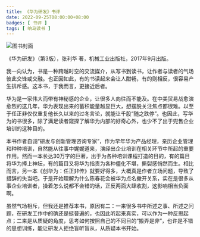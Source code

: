 ```yaml
---
title: 《华为研发》书评
date: 2022-09-25T08:00:00+08:00
badges: [ 书评 ]
tags: [ 响马读书 ]
---
```


<div class="p-3 text-center">
  <img class="img-fluid" src="/images/2022/0925/book-cover.png" alt="图书封面" style="max-width:400px; max-height:400px;">
</div>

《华为研发》（第3版），张利华 著，机械工业出版社，2017年9月出版。

我一向认为，书是一种跨越时空的交流媒介，从写书到读书，让作者与读者的气场彼此交锋或交融。也正因如此，有的书读起来会让人酣畅，有的则相反，很容易产生排斥感。这本书，于我而言，更接近后者。

华为是一家伟大而带有神秘感的企业，让很多人向往而不能及。在中美贸易战愈演愈烈的这几年，华为表现出来的蓄积能量越显巨大，想摆脱关注焦点都很难。以至于任正非仅仅重复他长久以来的过冬言论，就能让千股“随之跌停”。也因此，写华为的书很多，除了满足读者窥探了解华为内部的好奇心外，也少不了出于兜售企业培训的这种目的。

本书作者自诩“研发与创新管理咨询专家”，作为早年华为产品经理，亲历企业管理和种种培训，自然能从往事中娓娓道来，演绎出企业培训在相关环节中所起的重要作用。然而一本长达30万字的巨著，出于为各种培训课程打造的目的，有的篇目将华为捧上神坛，有的篇目又将华为指责为各种僵化不堪，撕裂感悄然而生。相比而言，另一本《创华为：任正非传》就要好得多，大概真是作者立场问题，导致了措辞的失当吧。于是开始理解为什么陈春花会被华为点名撇开关系，实在是很多从事企业培训者，操着怎么说都不会错的话，正反两面大肆收割，这影响相当负面啊。

虽然气场相斥，但我还是推荐本书，原因有二：一来很多书中所述之事、所述之问题，在研发工作中的确还是挺普遍的，也因此听起来真实，可以作为一种反思起点；二来是从质疑的角度，思考如何按照自己的不同目的“搬弄是非”，也许是不错的思想训练，能让研发人拒绝盲听盲从，从质疑本书开始。
